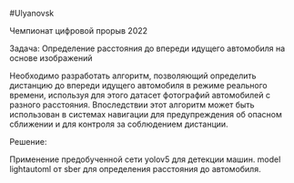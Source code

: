 #Ulyanovsk

Чемпионат цифровой прорыв 2022

Задача:
Определение расстояния до впереди идущего автомобиля на основе изображений

Необходимо разработать алгоритм, позволяющий определить дистанцию до впереди идущего автомобиля в режиме реального времени, используя для этого датасет фотографий автомобилей с разного расстояния. Впоследствии этот алгоритм может быть использован в системах навигации для предупреждения об опасном сближении и для контроля за соблюдением дистанции.

Решение:

Применение предобученной сети yolov5 для детекции машин. 
model lightautoml от sber для определения расстояния до автомобиля. 
